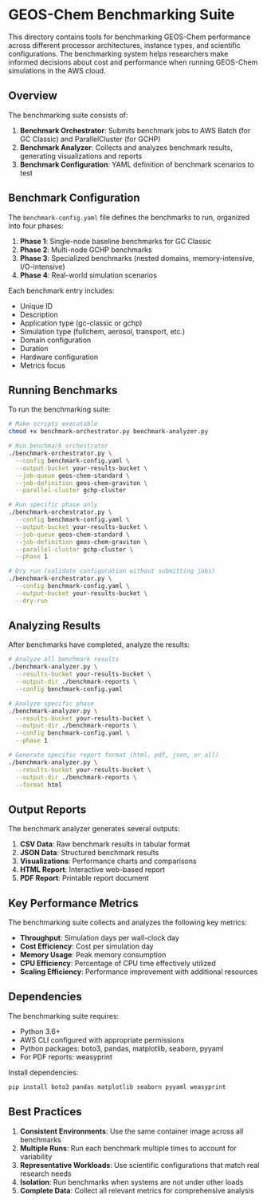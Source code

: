 # GEOS-Chem Benchmarking Suite

This directory contains tools for benchmarking GEOS-Chem performance across different processor architectures, instance types, and scientific configurations. The benchmarking system helps researchers make informed decisions about cost and performance when running GEOS-Chem simulations in the AWS cloud.

## Overview

The benchmarking suite consists of:

1. **Benchmark Orchestrator**: Submits benchmark jobs to AWS Batch (for GC Classic) and ParallelCluster (for GCHP)
2. **Benchmark Analyzer**: Collects and analyzes benchmark results, generating visualizations and reports
3. **Benchmark Configuration**: YAML definition of benchmark scenarios to test

## Benchmark Configuration

The `benchmark-config.yaml` file defines the benchmarks to run, organized into four phases:

1. **Phase 1**: Single-node baseline benchmarks for GC Classic
2. **Phase 2**: Multi-node GCHP benchmarks
3. **Phase 3**: Specialized benchmarks (nested domains, memory-intensive, I/O-intensive)
4. **Phase 4**: Real-world simulation scenarios

Each benchmark entry includes:
- Unique ID
- Description
- Application type (gc-classic or gchp)
- Simulation type (fullchem, aerosol, transport, etc.)
- Domain configuration
- Duration
- Hardware configuration
- Metrics focus

## Running Benchmarks

To run the benchmarking suite:

```bash
# Make scripts executable
chmod +x benchmark-orchestrator.py benchmark-analyzer.py

# Run benchmark orchestrator
./benchmark-orchestrator.py \
  --config benchmark-config.yaml \
  --output-bucket your-results-bucket \
  --job-queue geos-chem-standard \
  --job-definition geos-chem-graviton \
  --parallel-cluster gchp-cluster

# Run specific phase only
./benchmark-orchestrator.py \
  --config benchmark-config.yaml \
  --output-bucket your-results-bucket \
  --job-queue geos-chem-standard \
  --job-definition geos-chem-graviton \
  --parallel-cluster gchp-cluster \
  --phase 1

# Dry run (validate configuration without submitting jobs)
./benchmark-orchestrator.py \
  --config benchmark-config.yaml \
  --output-bucket your-results-bucket \
  --dry-run
```

## Analyzing Results

After benchmarks have completed, analyze the results:

```bash
# Analyze all benchmark results
./benchmark-analyzer.py \
  --results-bucket your-results-bucket \
  --output-dir ./benchmark-reports \
  --config benchmark-config.yaml

# Analyze specific phase
./benchmark-analyzer.py \
  --results-bucket your-results-bucket \
  --output-dir ./benchmark-reports \
  --config benchmark-config.yaml \
  --phase 1

# Generate specific report format (html, pdf, json, or all)
./benchmark-analyzer.py \
  --results-bucket your-results-bucket \
  --output-dir ./benchmark-reports \
  --format html
```

## Output Reports

The benchmark analyzer generates several outputs:

1. **CSV Data**: Raw benchmark results in tabular format
2. **JSON Data**: Structured benchmark results
3. **Visualizations**: Performance charts and comparisons
4. **HTML Report**: Interactive web-based report
5. **PDF Report**: Printable report document

## Key Performance Metrics

The benchmarking suite collects and analyzes the following key metrics:

- **Throughput**: Simulation days per wall-clock day
- **Cost Efficiency**: Cost per simulation day
- **Memory Usage**: Peak memory consumption
- **CPU Efficiency**: Percentage of CPU time effectively utilized
- **Scaling Efficiency**: Performance improvement with additional resources

## Dependencies

The benchmarking suite requires:

- Python 3.6+
- AWS CLI configured with appropriate permissions
- Python packages: boto3, pandas, matplotlib, seaborn, pyyaml
- For PDF reports: weasyprint

Install dependencies:

```bash
pip install boto3 pandas matplotlib seaborn pyyaml weasyprint
```

## Best Practices

1. **Consistent Environments**: Use the same container image across all benchmarks
2. **Multiple Runs**: Run each benchmark multiple times to account for variability
3. **Representative Workloads**: Use scientific configurations that match real research needs
4. **Isolation**: Run benchmarks when systems are not under other loads
5. **Complete Data**: Collect all relevant metrics for comprehensive analysis